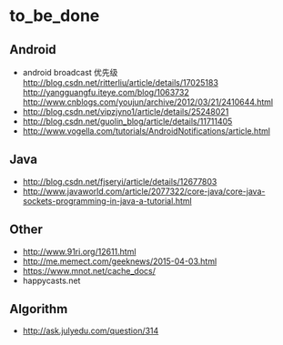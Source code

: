 # to_be_done


## Android
       
   -  android broadcast 优先级
        http://blog.csdn.net/ritterliu/article/details/17025183
        http://yangguangfu.iteye.com/blog/1063732
        http://www.cnblogs.com/youjun/archive/2012/03/21/2410644.html
   -  http://blog.csdn.net/vipzjyno1/article/details/25248021
   -  http://blog.csdn.net/guolin_blog/article/details/11711405
   -  http://www.vogella.com/tutorials/AndroidNotifications/article.html



## Java
   - http://blog.csdn.net/fjseryi/article/details/12677803
   - http://www.javaworld.com/article/2077322/core-java/core-java-sockets-programming-in-java-a-tutorial.html



## Other
   - http://www.91ri.org/12611.html
   - http://me.memect.com/geeknews/2015-04-03.html
   - https://www.mnot.net/cache_docs/
   - happycasts.net

## Algorithm
   - http://ask.julyedu.com/question/314







